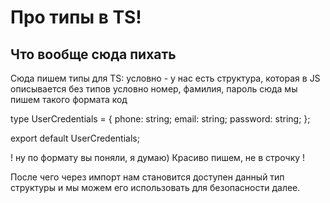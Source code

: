 # Про типы в TS!

## Что вообще сюда пихать

Сюда пишем типы для TS: условно - у нас есть структура, которая в JS описывается без типов
условно номер, фамилия, пароль
сюда мы пишем такого формата код


type UserCredentials = {
    phone: string;
    email: string;
    password: string;
};

export default UserCredentials;

! ну по формату вы поняли, я думаю) Красиво пишем, не в строчку !

После чего через импорт нам становится доступен данный тип структуры
и мы можем его использовать для безопасности далее.
